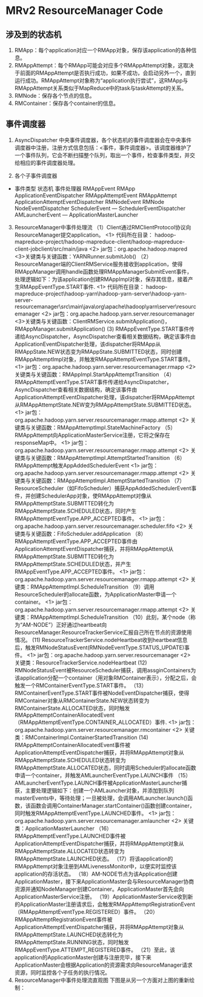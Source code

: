 # MRv2 ResourceManager Code

##     涉及到的状态机
  1. RMApp：每个application对应一个RMApp对象，保存该application的各种信息。
  2. RMAppAttempt：每个RMApp可能会对应多个RMAppAttempt对象，这取决于前面的RMAppAttempt是否执行成功，如果不成功，会启动另外一个，直到运行成功。RMAppAttempt对象称为“application执行尝试”，这RMApp与RMAppAttempt关系类似于MapReduce中的task与taskAttempt的关系。
  3. RMNode：保存各个节点的信息。
  4. RMContainer：保存各个container的信息。
##    事件调度器
1. AsyncDispatcher
中央事件调度器，各个状态机的事件调度器会在中央事件调度器中注册，注册方式信息包括：<事件，事件调度器>。该调度器维护了一个事件队列，它会不断扫描整个队列，取出一个事件，检查事件类型，并交给相应的事件调度器处理。

2. 各个子事件调度器
  * 事件类型	状态机	事件处理器
RMAppEvent	RMApp	ApplicationEventDispatcher
RMAppAttemptEvent	RMAppAttempt	ApplicationAttemptEventDispatcher
RMNodeEvent	RMNode	NodeEventDispatcher
SchedulerEvent	—	SchedulerEventDispatcher
AMLauncherEvent	—	ApplicationMasterLauncher

3.    ResourceManager中事件处理流
（1）Client通过RMClientProtocol协议向ResourceManager提交application。
<1> 代码所在目录：
hadoop-mapreduce-project/hadoop-mapreduce-client/hadoop-mapreduce-client-jobclient/src/main/java
<2> jar包：org.apache.hadoop.mapred
<3>关键类与关键函数：YARNRunner.submitJob()
（2） ResourceManager端的ClientRMService服务接收到application，使得RMAppManager调用handle函数处理RMAppManagerSubmitEvent事件，处理逻辑如下：为该application创建RMAppImpl对象，保存其信息，接着产生RMAppEventType.START事件.
<1> 代码所在目录：
hadoop-mapreduce-project\hadoop-yarn\hadoop-yarn-server\hadoop-yarn-server-resourcemanager\src\main\java\org\apache\hadoop\yarn\server\resourcemanager
<2> jar包：org.apache.hadoop.yarn.server.resourcemanager
<3>关键类与关键函数：ClientRMService.submitApplication()，RMAppManager.submitApplication()
(3) RMAppEventType.START事件传递给AsyncDispatcher，AsyncDispatcher查看相关数据结构，确定该事件由ApplicationEventDispatcher处理，该dispatcher将RMApp从RMAppState.NEW状态变为RMAppState.SUBMITTED状态，同时创建RMAppAttemptImpl对象，并触发RMAppAttemptEventType.START事件。
<1> jar包：org.apache.hadoop.yarn.server.resourcemanager.rmapp
<2> 关键类与关键函数：RMAppImpl.StartAppAttemptTransition
（4）RMAppAttemptEventType.START事件传递给AsyncDispatcher，AsyncDispatcher查看相关数据结构，确定该事件由ApplicationAttemptEventDispatcher处理，该dispatcher将RMAppAttempt从RMAppAttemptState.NEW变为RMAppAttemptState.SUBMITTED状态。
<1> jar包：org.apache.hadoop.yarn.server.resourcemanager.rmapp.attempt
<2> 关键类与关键函数：RMAppAttemptImpl.StateMachineFactory
（5） RMAppAttempt向ApplicationMasterService注册，它将之保存在responseMap中。
<1> jar包：org.apache.hadoop.yarn.server.resourcemanager.rmapp.attempt
<2> 关键类与关键函数：RMAppAttemptImpl.AttemptStartedTransition
（6）RMAppAttempt触发AppAddedSchedulerEvent
<1> jar包：org.apache.hadoop.yarn.server.resourcemanager.rmapp.attempt
<2> 关键类与关键函数：RMAppAttemptImpl.AttemptStartedTransition
（7）ResourceScheduler（如FifoScheduler）捕获AppAddedSchedulerEvent事件，并创建SchedulerApp对象，使RMAppAttempt对像从RMAppAttemptState.SUBMITTED转化为RMAppAttemptState.SCHEDULED状态，同时产生RMAppAttemptEventType.APP_ACCEPTED事件。
<1> jar包：org.apache.hadoop.yarn.server.resourcemanager.scheduler.fifo
<2> 关键类与关键函数：FifoScheduler.addApplication
（8）RMAppAttemptEventType.APP_ACCEPTED事件由ApplicationAttemptEventDispatcher捕获，并将RMAppAttempt从RMAppAttemptState.SUBMITTED转化为 RMAppAttemptState.SCHEDULED状态，并产生RMAppEventType.APP_ACCEPTED事件。
<1> jar包：org.apache.hadoop.yarn.server.resourcemanager.rmapp.attempt
<2> 关键类：RMAppAttemptImpl.ScheduleTransition
（9）调用ResourceScheduler的allocate函数，为ApplicationMaster申请一个container。
<1> jar包：org.apache.hadoop.yarn.server.resourcemanager.rmapp.attempt
<2> 关键类：RMAppAttemptImpl.ScheduleTransition
（10）此刻，某个node（称为“AM-NODE”）正好通过heartbeat向ResourceManager.ResourceTrackerService汇报自己所在节点的资源使用情况。
(11) ResourceTrackerService.nodeHeartbeat收到heartbeat信息后，触发RMNodeStatusEvent(RMNodeEventType.STATUS_UPDATE)事件。
<1> jar包：org.apache.hadoop.yarn.server.resourcemanager
<2> 关键类：ResourceTrackerService.nodeHeartbeat
(12) RMNodeStatusEvent被ResourceScheduler捕获，调用assginContainers为该application分配一个container（用对象RMContainer表示），分配之后，会触发一个RMContainerEventType.START事件。
（13） RMContainerEventType.START事件被NodeEventDispatcher捕获，使得RMContainer对象从RMContainerState.NEW状态转变为RMContainerState.ALLOCATED状态，同时触发RMAppAttemptContainerAllocatedEvent（RMAppAttemptEventType.CONTAINER_ALLOCATED）事件.
<1> jar包：org.apache.hadoop.yarn.server.resourcemanager.rmcontainer
<2> 关键类：RMContainerImpl.ContainerStartedTransition
(14) RMAppAttemptContainerAllocatedEvent事件被 ApplicationAttemptEventDispatcher捕获，并将RMAppAttempt对象从RMAppAttemptState.SCHEDULED状态转变为RMAppAttemptState.ALLOCATED状态，同时调用Scheduler的allocate函数申请一个container，并触发AMLauncherEventType.LAUNCH事件
（15）AMLauncherEventType.LAUNCH事件被ApplicationMasterLauncher捕获，主要处理逻辑如下：创建一个AMLauncher对象，并添加到队列masterEvents中，等待处理；一旦被处理，会调用AMLauncher.launch()函数，该函数会调用ContainerManager.startContainer()函数创建container，同时触发RMAppAttemptEventType.LAUNCHED事件。
<1> jar包：org.apache.hadoop.yarn.server.resourcemanager.amlauncher
<2> 关键类：ApplicationMasterLauncher
（16） RMAppAttemptEventType.LAUNCHED事件被ApplicationAttemptEventDispatcher捕获，并将RMAppAttempt对象从RMAppAttemptState.ALLOCATED状态转变为RMAppAttemptState.LAUNCHED状态。
（17）将该application的RMAppAttempt对象注册到AMLivenessMonitor中，以便实时监控该application的存活状态。
（18）AM-NODE节点为该Application创建ApplicationMaster，接下来ApplicationMaster会与ResourceManager协商资源并通知NodeManager创建Container。ApplicationMaster首先会向ApplicationMasterService注册。
（19）ApplicationMasterService收到新的ApplicationMaster注册请求后，会触发RMAppAttemptRegistrationEvent（RMAppAttemptEventType.REGISTERED）事件。
（20）RMAppAttemptRegistrationEvent事件被 ApplicationAttemptEventDispatcher捕获，并将RMAppAttempt对象从RMAppAttemptState.LAUNCHED状态转化为RMAppAttemptState.RUNNING状态，同时触发RMAppEventType.ATTEMPT_REGISTERED事件。
（21）至此，该application的ApplicationMaster创建与注册完毕，接下来ApplicationMaster会根据Application的资源需求向ResourceManager请求资源，同时监控各个子任务的执行情况。
4.    ResourceManager中事件处理流直观图
下图是从另一个方面对上图的重新绘制：
